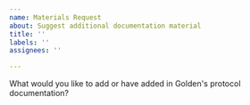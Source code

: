 ```yaml
---
name: Materials Request
about: Suggest additional documentation material
title: ''
labels: ''
assignees: ''

---
```


What would you like to add or have added in Golden's protocol documentation?
